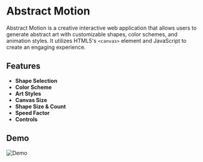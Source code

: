 # Abstract Motion

Abstract Motion is a creative interactive web application that allows users to generate abstract art with customizable shapes, color schemes, and animation styles. It utilizes HTML5's `<canvas>` element and JavaScript to create an engaging experience.

## Features

- **Shape Selection**
- **Color Scheme**
- **Art Styles**
- **Canvas Size**
- **Shape Size & Count**
- **Speed Factor**
- **Controls**

## Demo

![Demo](https://cloud-bnudby6hf-hack-club-bot.vercel.app/0screenshot_2024-11-22_at_19.07.23.png)
